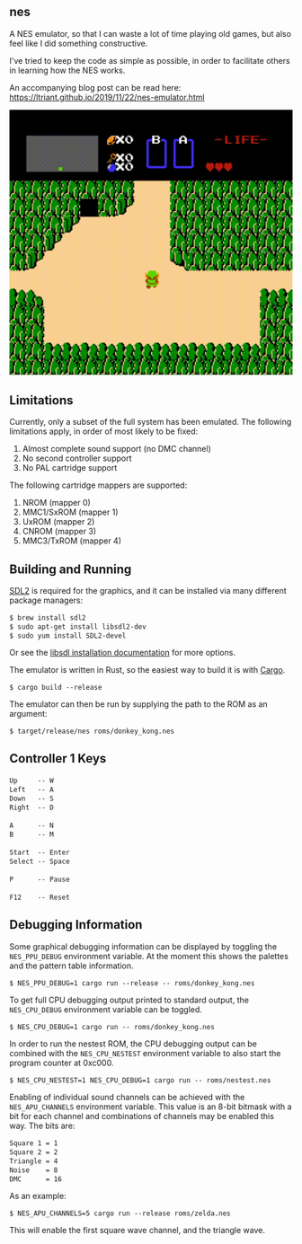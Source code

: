 ## nes

A NES emulator, so that I can waste a lot of time playing old games, but also feel like I did something constructive.

I've tried to keep the code as simple as possible, in order to facilitate others in learning how the NES works.

An accompanying blog post can be read here: https://ltriant.github.io/2019/11/22/nes-emulator.html

![It's dangerous to go alone. Take this!](zelda.gif)

## Limitations

Currently, only a subset of the full system has been emulated. The following limitations apply, in order of most likely to be fixed:

1. Almost complete sound support (no DMC channel)
2. No second controller support
3. No PAL cartridge support

The following cartridge mappers are supported:

1. NROM (mapper 0)
2. MMC1/SxROM (mapper 1)
3. UxROM (mapper 2)
4. CNROM (mapper 3)
5. MMC3/TxROM (mapper 4)

## Building and Running

[SDL2](https://www.libsdl.org/) is required for the graphics, and it can be installed via many different package managers:

```
$ brew install sdl2
$ sudo apt-get install libsdl2-dev
$ sudo yum install SDL2-devel
```

Or see the [libsdl installation documentation](https://wiki.libsdl.org/Installation) for more options.

The emulator is written in Rust, so the easiest way to build it is with [Cargo](https://doc.rust-lang.org/cargo/).

```
$ cargo build --release
```

The emulator can then be run by supplying the path to the ROM as an argument:

```
$ target/release/nes roms/donkey_kong.nes
```

## Controller 1 Keys

```
Up     -- W
Left   -- A
Down   -- S
Right  -- D

A      -- N
B      -- M

Start  -- Enter
Select -- Space

P      -- Pause

F12    -- Reset
```

## Debugging Information

Some graphical debugging information can be displayed by toggling the `NES_PPU_DEBUG` environment variable. At the moment this shows the palettes and the pattern table information.

```
$ NES_PPU_DEBUG=1 cargo run --release -- roms/donkey_kong.nes
```

To get full CPU debugging output printed to standard output, the `NES_CPU_DEBUG` environment variable can be toggled.

```
$ NES_CPU_DEBUG=1 cargo run -- roms/donkey_kong.nes
``` 

In order to run the nestest ROM, the CPU debugging output can be combined with the `NES_CPU_NESTEST` environment variable to also start the program counter at 0xc000.

```
$ NES_CPU_NESTEST=1 NES_CPU_DEBUG=1 cargo run -- roms/nestest.nes
``` 

Enabling of individual sound channels can be achieved with the `NES_APU_CHANNELS` environment variable. This value is an 8-bit bitmask with a bit for each channel and combinations of channels may be enabled this way. The bits are:

```
Square 1 = 1
Square 2 = 2
Triangle = 4
Noise    = 8
DMC      = 16
```

As an example:

```
$ NES_APU_CHANNELS=5 cargo run --release roms/zelda.nes
```

This will enable the first square wave channel, and the triangle wave.
